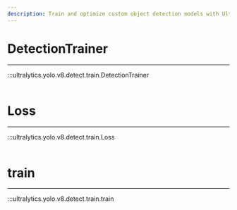 ```yaml
---
description: Train and optimize custom object detection models with Ultralytics DetectionTrainer and train functions. Get started with YOLO v8 today.
---
```


# DetectionTrainer
---
:::ultralytics.yolo.v8.detect.train.DetectionTrainer
<br><br>

# Loss
---
:::ultralytics.yolo.v8.detect.train.Loss
<br><br>

# train
---
:::ultralytics.yolo.v8.detect.train.train
<br><br>